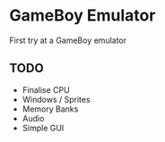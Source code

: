 # GameBoy Emulator

First try at a GameBoy emulator

## TODO
* Finalise CPU
* Windows / Sprites
* Memory Banks
* Audio
* Simple GUI